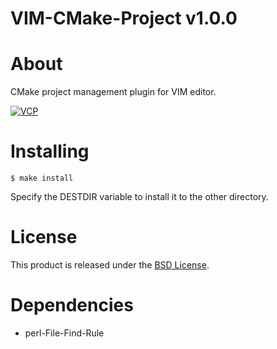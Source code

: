 VIM-CMake-Project v1.0.0
===============

About
=====
CMake project management plugin for VIM editor.

[![VCP](http://i.imgur.com/wGeVbl.png)](http://i.imgur.com/wGeVbl.png)

Installing
==========
  
    $ make install

Specify the DESTDIR variable to install it to the other directory.

License
=======
This product is released under the [BSD License](http://opensource.org/licenses/bsd-3-clause).

Dependencies
============
  * perl-File-Find-Rule
